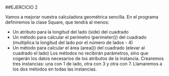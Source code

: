 ##EJERCICIO 2

Vamos a mejorar nuestra calculadora geométrica sencilla. En el programa definiremos la clase Square, que tendrá al menos:

-   Un atributo para la longitud del lado (side) del cuadrado
-   Un método para calcular el perímetro (perimeter()) del cuadrado (multiplica la longitud del lado por el número de lados - 4)
-   Un método para calcular el área (area()) del cuadrado (elevar al cuadrado el lado)
    Los métodos no recibirán parámetros, sino que cogerán los datos necesarios de los atributos de la instancia.
    Crearemos tres instancias: una con 1 de lado, otra con 3 y otra con 7. Llamaremos a los dos métodos en todas las instancias.

